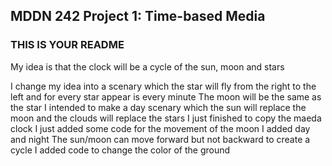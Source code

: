 ## MDDN 242 Project 1: Time-based Media  

### THIS IS YOUR README
My idea is that the clock will be a cycle of the sun, moon and stars 

I change my idea into a scenary which the star will fly from the right to the left and for every star appear is every minute
The moon will be the same as the star
I intended to make a day scenary which the sun will replace the moon and the clouds will replace the stars
I just finished to copy the maeda clock 
I just added some code for the movement of the moon
I added day and night
The sun/moon can move forward but not backward to create a cycle
I added code to change the color of the ground 